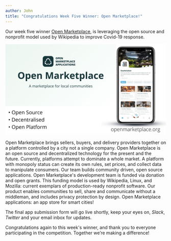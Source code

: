 ```yaml
---
author: John
title: "Congratulations Week Five Winner: Open Marketplace!"
---
```


Our week five winner [Open Marketplace](https://open-marketplace-applications.github.io/marketplace/), is leveraging the open source and nonprofit model used by Wikipedia to improve Covid-19 response.

<img src="/images/blog/open marketplace.jpg" alt="Open Marketplace" style="max-width: 100%;">

Open Marketplace brings sellers, buyers, and delivery providers together on a platform controlled by a city not a single company. Open Marketplace is an open source and decentralized technology for the present and the future. Currently, platforms attempt to dominate a whole market. A platform with monopoly status can create its own rules, set prices, and collect data to manipulate consumers. Our team builds community driven, open source applications. Open Marketplace's development team is funded via donation and open grants. This funding model is used by Wikipedia, Linux, and Mozilla: current exemplars of production-ready nonprofit software. Our product enables communities to sell, share and communicate without a middleman, and includes privacy protection by design. Open Marketplace applications: an app store for smart cities!

The final app submission form will go live shortly, keep your eyes on, _Slack_, _Twitter_ and your email inbox for updates.

Congratulations again to this week's winner, and thank you to everyone participating in the competition. Together we’re making a difference!
